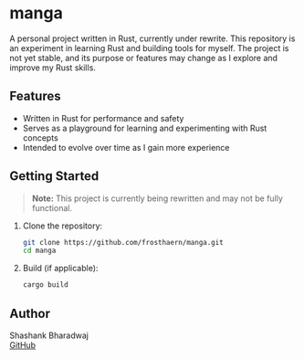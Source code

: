 # manga

A personal project written in Rust, currently under rewrite. This repository is an experiment in learning Rust and building tools for myself. The project is not yet stable, and its purpose or features may change as I explore and improve my Rust skills.

## Features

- Written in Rust for performance and safety
- Serves as a playground for learning and experimenting with Rust concepts
- Intended to evolve over time as I gain more experience

## Getting Started

> **Note:** This project is currently being rewritten and may not be fully functional.

1. Clone the repository:
   ```sh
   git clone https://github.com/frosthaern/manga.git
   cd manga
   ```
2. Build (if applicable):
   ```sh
   cargo build
   ```

## Author

Shashank Bharadwaj  
[GitHub](https://github.com/frosthaern)

